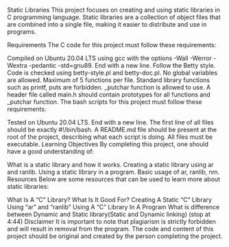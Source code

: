 Static Libraries
This project focuses on creating and using static libraries in C programming language. Static libraries are a collection of object files that are combined into a single file, making it easier to distribute and use in programs.

Requirements
The C code for this project must follow these requirements:

Compiled on Ubuntu 20.04 LTS using gcc with the options -Wall -Werror -Wextra -pedantic -std=gnu89.
End with a new line.
Follow the Betty style. Code is checked using betty-style.pl and betty-doc.pl.
No global variables are allowed.
Maximum of 5 functions per file.
Standard library functions such as printf, puts are forbidden.
_putchar function is allowed to use.
A header file called main.h should contain prototypes for all functions and _putchar function.
The bash scripts for this project must follow these requirements:

Tested on Ubuntu 20.04 LTS.
End with a new line.
The first line of all files should be exactly #!/bin/bash.
A README.md file should be present at the root of the project, describing what each script is doing.
All files must be executable.
Learning Objectives
By completing this project, one should have a good understanding of:

What is a static library and how it works.
Creating a static library using ar and ranlib.
Using a static library in a program.
Basic usage of ar, ranlib, nm.
Resources
Below are some resources that can be used to learn more about static libraries:

What Is A “C” Library? What Is It Good For?
Creating A Static “C” Library Using “ar” and “ranlib”
Using A “C” Library In A Program
What is difference between Dynamic and Static library(Static and Dynamic linking) (stop at 4:44)
Disclaimer
It is important to note that plagiarism is strictly forbidden and will result in removal from the program. The code and content of this project should be original and created by the person completing the project.